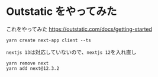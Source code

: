 # Outstatic をやってみた

これをやってみた
https://outstatic.com/docs/getting-started

```
yarn create next-app client --ts
```

`nextjs 13`は対応していないので、`nextjs 12`を入れ直し

```
yarn remove next
yarn add next@12.3.2
```
